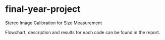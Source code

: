 # final-year-project
Stereo Image Calibration for Size Measurement 

Flowchart, description and results for each code can be found in the report.
